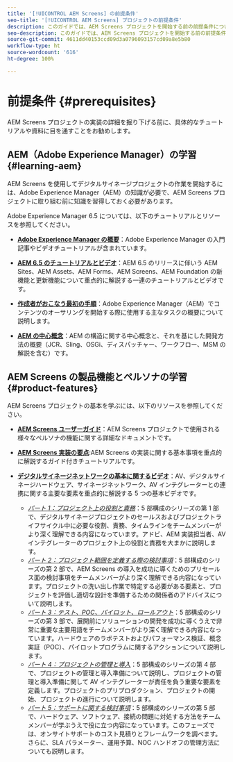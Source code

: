 ```yaml
---
title: '[!UICONTROL AEM Screens] の前提条件'
seo-title: '[!UICONTROL AEM Screens] プロジェクトの前提条件'
description: このガイドでは、AEM Screens プロジェクトを開始する前の前提条件について説明します。
seo-description: このガイドでは、AEM Screens プロジェクトを開始する前の前提条件について説明します。
source-git-commit: 4611dd40153ccd09d3a0796093157cd09a8e5b80
workflow-type: ht
source-wordcount: '616'
ht-degree: 100%

---
```



# 前提条件 {#prerequisites}

AEM Screens プロジェクトの実装の詳細を掘り下げる前に、具体的なチュートリアルや資料に目を通すことをお勧めします。

## AEM（Adobe Experience Manager）の学習 {#learning-aem}

AEM Screens を使用してデジタルサイネージプロジェクトの作業を開始するには、Adobe Experience Manager（AEM）の知識が必要で、AEM Screens プロジェクトに取り組む前に知識を習得しておく必要があります。

Adobe Experience Manager 6.5 については、以下のチュートリアルとリソースを参照してください。

* **[Adobe Experience Manager の概要](https://helpx.adobe.com/jp/experience-manager/get-started.html)**：Adobe Experience Manager の入門記事やビデオチュートリアルが含まれています。

* **[AEM 6.5 のチュートリアルとビデオ](https://helpx.adobe.com/jp/experience-manager/kt/index/aem-6-5-videos.html)**：AEM 6.5 のリリースに伴いう AEM Sites、AEM Assets、AEM Forms、AEM Screens、AEM Foundation の新機能と更新機能について重点的に解説する一連のチュートリアルとビデオです。

* **[作成者がおこなう最初の手順](https://helpx.adobe.com/jp/experience-manager/6-5/sites/authoring/using/first-steps.html)**：Adobe Experience Manager（AEM）でコンテンツのオーサリングを開始する際に使用する主なタスクの概要について説明します。

* **[AEM の中心概念](https://helpx.adobe.com/jp/experience-manager/6-5/sites/developing/using/the-basics.html)**：AEM の構造に関する中心概念と、それを基にした開発方法の概要（JCR、Sling、OSGi、ディスパッチャー、ワークフロー、MSM の解説を含む）です。

## AEM Screens の製品機能とペルソナの学習 {#product-features}

AEM Screens プロジェクトの基本を学ぶには、以下のリソースを参照してください。

* **[AEM Screens ユーザーガイド](https://experienceleague.adobe.com/docs/experience-manager-screens/user-guide/aem-screens-introduction.html?lang=ja)**：AEM Screens プロジェクトで使用される様々なペルソナの機能に関する詳細なドキュメントです。

* **[AEM Screens 実装の要点](https://experienceleague.adobe.com/?launch=AEM-7a#recommended/solutions/experience-manager)**:AEM Screens の実装に関する基本事項を重点的に解説するガイド付きチュートリアルです。

* **[デジタルサイネージネットワークの基本に関するビデオ](https://experienceleague.adobe.com/docs/experience-manager-screens/user-guide/aem-screens-introduction.html?lang=ja&amp;topic=/experience-manager/6-5/screens/morehelp/digital-signage-networks-basics.ug.js)**：AV、デジタルサイネージハードウェア、サイネージネットワーク、AV インテグレーターとの連携に関する主要な要素を重点的に解説する 5 つの基本ビデオです。
   * *[パート 1：プロジェクト上の役割と責務](https://helpx.adobe.com/jp/experience-manager/6-5/screens/using/project-roles-responsibilities.html)*：5 部構成のシリーズの第 1 部で、デジタルサイネージプロジェクトのセールスおよびプロジェクトライフサイクル中に必要な役割、責務、タイムラインをチームメンバーがより深く理解できる内容になっています。アドビ、AEM 実装担当者、AV インテグレーターのプロジェクト上の役割と責務を大まかに説明します。
   * *[パート 2：プロジェクト範囲を定義する際の検討事項](https://helpx.adobe.com/jp/experience-manager/6-5/screens/using/project-considerations.html)*：5 部構成のシリーズの第 2 部で、AEM Screens の導入を成功に導くためのプリセールス面の検討事項をチームメンバーがより深く理解できる内容になっています。プロジェクトの洗い出し作業で特定する必要がある要素と、プロジェクトを評価し適切な設計を準備するための関係者のアドバイスについて説明します。
   * *[パート 3：テスト、POC、パイロット、ロールアウト](https://helpx.adobe.com/jp/experience-manager/6-5/screens/using/testing-pocs-pilots-rollouts.html)*：5 部構成のシリーズの第 3 部で、展開前にソリューションの開発を成功に導くうえで非常に重要な主要用語をチームメンバーがより深く理解できる内容になっています。ハードウェアのラボテストおよびパフォーマンス検証、概念実証（POC）、パイロットプログラムに関するアクションについて説明します。
   * *[パート 4：プロジェクトの管理と導入](https://helpx.adobe.com/jp/experience-manager/6-5/screens/using/project-management-and-deployment.html)*：5 部構成のシリーズの第 4 部で、プロジェクトの管理と導入準備について説明し、プロジェクトの管理と導入準備に関して AV インテグレーターが責任を負う重要な要素を定義します。プロジェクトのプリプロダクション、プロジェクトの開始、プロジェクトの進行について説明します。
   * *[パート 5：サポートに関する検討事項](https://helpx.adobe.com/jp/experience-manager/6-5/screens/using/support-considerations.html)*：5 部構成のシリーズの第 5 部で、ハードウェア、ソフトウェア、接続の問題に対処する方法をチームメンバーが学ぶうえで役に立つ内容になっています。このフェーズでは、オンサイトサポートのコスト見積りとフレームワークを調べます。さらに、SLA パラメーター、運用予算、NOC ハンドオフの管理方法についても説明します。

